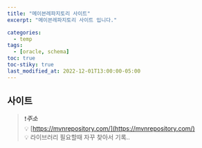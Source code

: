```yaml
---
title: "메이븐레파지토리 사이트"
excerpt: "메이븐레파지토리 사이트 입니다."

categories:
  - temp
tags:
  - [oracle, schema]
toc: true
toc-stiky: true
last_modified_at: 2022-12-01T13:00:00-05:00
---
```


## 사이트 
> ❗***주소***  
> 💡 [https://mvnrepository.com/](https://mvnrepository.com/)  
> 💡 라이브러리 필요할때 자꾸 찾아서 기록..   



